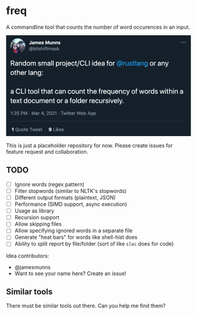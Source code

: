 # freq

A commandline tool that counts the number of word occurences in an input.

[![James Munns on Twitter](fixtures/tweet.png)](https://twitter.com/bitshiftmask/status/1367451210987544580)

This is just a placeholder repository for now.
Please create issues for feature request and collaboration.

## TODO

* [ ] Ignore words (regex pattern)
* [ ] Filter stopwords (similar to NLTK's stopwords)
* [ ] Different output formats (plaintext, JSON)
* [ ] Performance (SIMD support, async execution)
* [ ] Usage as library
* [ ] Recursion support
* [ ] Allow skipping files
* [ ] Allow specifying ignored words in a separate file
* [ ] Generate "heat bars" for words like shell-hist does
* [ ] Ability to split report by file/folder (sort of like `sloc` does for code)

Idea contributors: 

* @jamesmunns
* Want to see your name here? Create an issue!

## Similar tools

There must be similar tools out there. Can you help me find them?

